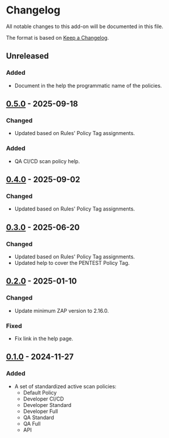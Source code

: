 # Changelog
All notable changes to this add-on will be documented in this file.

The format is based on [Keep a Changelog](https://keepachangelog.com/en/1.0.0/).

## Unreleased
### Added
- Document in the help the programmatic name of the policies.

## [0.5.0] - 2025-09-18
### Changed
- Updated based on Rules' Policy Tag assignments.

### Added
- QA CI/CD scan policy help.

## [0.4.0] - 2025-09-02
### Changed
- Updated based on Rules' Policy Tag assignments.

## [0.3.0] - 2025-06-20
### Changed
- Updated based on Rules' Policy Tag assignments.
- Updated help to cover the PENTEST Policy Tag.

## [0.2.0] - 2025-01-10
### Changed
- Update minimum ZAP version to 2.16.0.

### Fixed
- Fix link in the help page.

## [0.1.0] - 2024-11-27
### Added
- A set of standardized active scan policies:
    - Default Policy
    - Developer CI/CD
    - Developer Standard
    - Developer Full
    - QA Standard
    - QA Full
    - API

[0.5.0]: https://github.com/zaproxy/zap-extensions/releases/scanpolicies-v0.5.0
[0.4.0]: https://github.com/zaproxy/zap-extensions/releases/scanpolicies-v0.4.0
[0.3.0]: https://github.com/zaproxy/zap-extensions/releases/scanpolicies-v0.3.0
[0.2.0]: https://github.com/zaproxy/zap-extensions/releases/scanpolicies-v0.2.0
[0.1.0]: https://github.com/zaproxy/zap-extensions/releases/scanpolicies-v0.1.0
